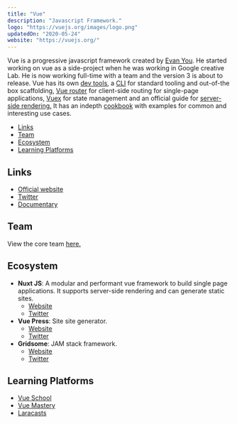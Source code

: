 ```yaml
---
title: "Vue"
description: "Javascript Framework."
logo: "https://vuejs.org/images/logo.png"
updatedOn: "2020-05-24"
website: "https://vuejs.org/"
---
```


Vue is a progressive javascript framework created by [Evan You](https://twitter.com/youyuxi). He started working on vue as a side-project when he was working in Google creative Lab. He is now working full-time with a team and the version 3 is about to release. Vue has its own [dev tools](https://github.com/vuejs/vue-devtools), a [CLI](https://cli.vuejs.org/) for standard tooling and out-of-the box scaffolding, [Vue router](https://router.vuejs.org/) for client-side routing for single-page applications, [Vuex](https://vuex.vuejs.org/) for state management and an official guide for [server-side rendering.](https://ssr.vuejs.org/#what-is-server-side-rendering-ssr) It has an indepth [cookbook](https://vuejs.org/v2/cookbook/) with examples for common and interesting use cases.

- [Links](#links)
- [Team](#team)
- [Ecosystem](#ecosystem)
- [Learning Platforms](#learning-platforms)

## Links

- [Official website](https://vuejs.org/)
- [Twitter](https://twitter.com/vuejs)
- [Documentary](https://www.youtube.com/watch?v=OrxmtDw4pVI)

## Team

View the core team [here.](https://vuejs.org/v2/guide/team)

## Ecosystem

- **Nuxt JS**: A modular and performant vue framework to build single page applications. It supports server-side rendering and can generate static sites.
  - [Website](https://nuxtjs.org/)
  - [Twitter](https://twitter.com/nuxt_js)
- **Vue Press**: Site site generator.
  - [Website](https://vuepress.vuejs.org/)
  - [Twitter](https://twitter.com/vuepressjs)
- **Gridsome**: JAM stack framework.
  - [Website](https://gridsome.org/)
  - [Twitter](https://twitter.com/gridsome)

## Learning Platforms

- [Vue School](https://vueschool.io)
- [Vue Mastery](https://www.vuemastery.com)
- [Laracasts](https://laracasts.com/topics/vue)
